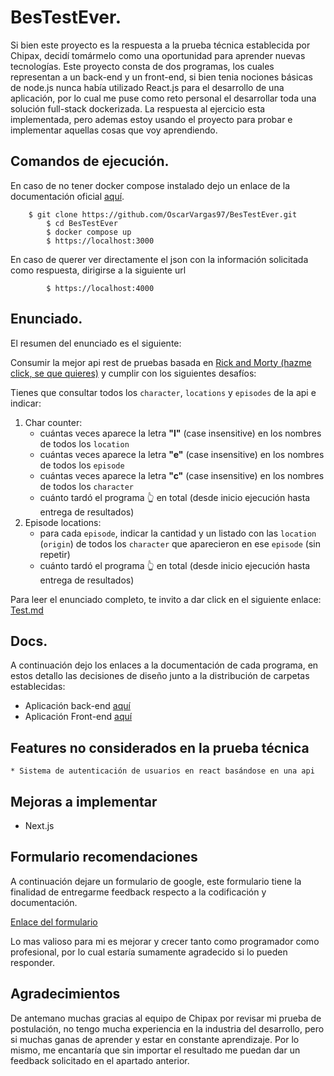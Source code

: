 # BesTestEver.
Si bien este proyecto es la respuesta a la prueba técnica establecida por Chipax, decidí tomármelo como una oportunidad para aprender nuevas tecnologías.
Este proyecto consta de dos programas, los cuales representan a un back-end y un front-end, si bien tenia nociones básicas de node.js nunca había utilizado React.js para el desarrollo de una aplicación, por lo cual me puse como reto personal el desarrollar toda una solución full-stack dockerizada.
La respuesta al ejercicio esta implementada, pero ademas estoy usando el proyecto para probar e implementar aquellas cosas que voy aprendiendo.

## Comandos de ejecución.
En caso de no tener docker compose instalado dejo un enlace de la documentación oficial [aquí](https://docs.docker.com/compose/install/).

```console
    $ git clone https://github.com/OscarVargas97/BesTestEver.git
		$ cd BesTestEver
		$ docker compose up
		$ https://localhost:3000
```
En caso de querer ver directamente el json con la información solicitada como respuesta, dirigirse a la siguiente url
```console
		$ https://localhost:4000
```

## Enunciado.

El resumen del enunciado es el siguiente:

Consumir la mejor api rest de pruebas basada en [Rick and Morty (hazme click, se que quieres)](https://rickandmortyapi.com/) y cumplir con los siguientes desafíos:

Tienes que consultar todos los `character`, `locations` y `episodes` de la api e indicar:
1. Char counter:
    - cuántas veces aparece la letra **"l"** (case insensitive) en los nombres de todos los `location`
    - cuántas veces aparece la letra **"e"** (case insensitive) en los nombres de todos los `episode`
    - cuántas veces aparece la letra **"c"** (case insensitive) en los nombres de todos los `character`
    - cuánto tardó el programa 👆 en total (desde inicio ejecución hasta entrega de resultados)
2. Episode locations:
    - para cada `episode`, indicar la cantidad y un listado con las `location` (`origin`) de todos los `character` que aparecieron en ese `episode` (sin repetir)
    - cuánto tardó el programa 👆 en total (desde inicio ejecución hasta entrega de resultados)

Para leer el enunciado completo, te invito a dar click en el siguiente enlace: [Test.md](docs/Test.md)

## Docs.
A continuación dejo los enlaces a la documentación de cada programa, en estos detallo las decisiones de diseño junto a la distribución de carpetas establecidas:
- Aplicación back-end  [aquí](docs/Server.md)
- Aplicación Front-end [aquí](docs/Cliente.md)

## Features no considerados en la prueba técnica
	* Sistema de autenticación de usuarios en react basándose en una api

## Mejoras a implementar
* Next.js

## Formulario recomendaciones
A continuación dejare un formulario de google, este formulario tiene la finalidad de entregarme feedback respecto a la codificación y documentación.

[Enlace del formulario](https://docs.google.com/forms/d/1jLCJIpYxdx_ycywhJH-1OI6lw2TDYeNaOs8ubq_mEbI/viewform?edit_requested=true)

Lo mas valioso para mi es mejorar y crecer tanto como programador como profesional, por lo cual estaría sumamente agradecido si lo pueden responder.

## Agradecimientos

De antemano muchas gracias al equipo de Chipax por revisar mi prueba de postulación, no tengo mucha experiencia en la industria del desarrollo, pero si muchas ganas de aprender y estar en constante aprendizaje. Por lo mismo, me encantaría que sin importar el resultado me puedan dar un feedback solicitado en el apartado anterior.
